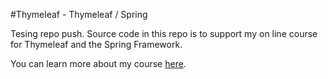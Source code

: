 #Thymeleaf - Thymeleaf / Spring

Tesing repo push.
Source code in this repo is to support my on line course for Thymeleaf and the Spring Framework. 

You can learn more about my course [here](http://courses.springframework.guru/courses/thymeleaf).
